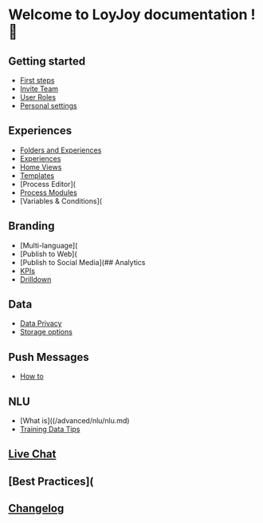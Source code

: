 # Welcome to LoyJoy documentation ! 🎉

## Getting started 
- [First steps](/basic/start/login/login.md)
- [Invite Team](/basic/start/roles/roles.md)
- [User Roles](/basic/start/roles/roles.md)
- [Personal settings](/basic/start/roles/roles.md)

## Experiences
- [Folders and Experiences](/basic/conversation/build/build_a_conversational_experience.md)
- [Experiences](/basic/menu/experiences/experiences.md)
- [Home Views](/basic/menu/home/homeview.md)
- [Templates]()
- [Process Editor](
- [Process Modules](/basic/modules/module_list.md)
- [Variables & Conditions](

## Branding
- [Multi-language](
- [Publish to Web](
- [Publish to Social Media](## Analytics
- [KPIs](/basic/menu/analytics/analytics.md#2-KPI-tab-at-a-glance)
- [Drilldown](/basic/menu/analytics/analytics.md#4-drill-down-tab-at-a-glance)

## Data
- [Data Privacy](/guides/data_privacy.md)
- [Storage options](/basic/menu/data/data.md)

## Push Messages
- [How to](/advanced/push/push.md)

## NLU
- [What is]((/advanced/nlu/nlu.md)
- [Training Data Tips](/advanced/nlu/training/training.md)

## [Live Chat](/advanced/live/live.md)

## [Best Practices](

## [Changelog](https://github.com/loyjoy/welcome/blob/master/CHANGELOG.md)

